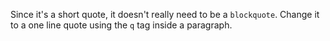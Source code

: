 Since it's a short quote, it doesn't really need to be a `blockquote`. Change it to a one line quote using the `q` tag inside a paragraph.